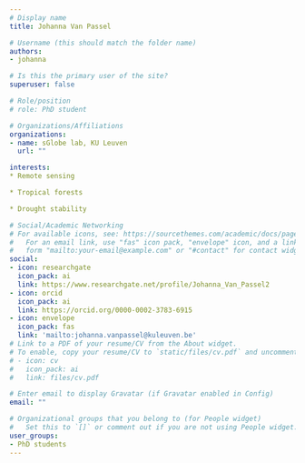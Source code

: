 ```yaml
---
# Display name
title: Johanna Van Passel

# Username (this should match the folder name)
authors:
- johanna

# Is this the primary user of the site?
superuser: false

# Role/position
# role: PhD student

# Organizations/Affiliations
organizations:
- name: sGlobe lab, KU Leuven
  url: ""

interests:
* Remote sensing

* Tropical forests

* Drought stability

# Social/Academic Networking
# For available icons, see: https://sourcethemes.com/academic/docs/page-builder/#icons
#   For an email link, use "fas" icon pack, "envelope" icon, and a link in the
#   form "mailto:your-email@example.com" or "#contact" for contact widget.
social:
- icon: researchgate
  icon_pack: ai
  link: https://www.researchgate.net/profile/Johanna_Van_Passel2
- icon: orcid
  icon_pack: ai
  link: https://orcid.org/0000-0002-3783-6915
- icon: envelope
  icon_pack: fas
  link: 'mailto:johanna.vanpassel@kuleuven.be'
# Link to a PDF of your resume/CV from the About widget.
# To enable, copy your resume/CV to `static/files/cv.pdf` and uncomment the lines below.
# - icon: cv
#   icon_pack: ai
#   link: files/cv.pdf

# Enter email to display Gravatar (if Gravatar enabled in Config)
email: ""

# Organizational groups that you belong to (for People widget)
#   Set this to `[]` or comment out if you are not using People widget.
user_groups:
- PhD students
---
```


